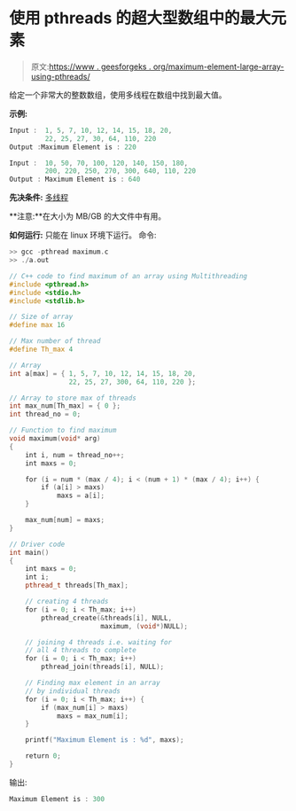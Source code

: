 # 使用 pthreads 的超大型数组中的最大元素

> 原文:[https://www . geesforgeks . org/maximum-element-large-array-using-pthreads/](https://www.geeksforgeeks.org/maximum-element-large-array-using-pthreads/)

给定一个非常大的整数数组，使用多线程在数组中找到最大值。

**示例:**

```cpp
Input :  1, 5, 7, 10, 12, 14, 15, 18, 20, 
         22, 25, 27, 30, 64, 110, 220
Output :Maximum Element is : 220

Input :  10, 50, 70, 100, 120, 140, 150, 180, 
         200, 220, 250, 270, 300, 640, 110, 220
Output : Maximum Element is : 640

```

**先决条件:** [多线程](https://www.geeksforgeeks.org/multithreading-c-2/)

**注意:**在大小为 MB/GB 的大文件中有用。

**如何运行:**
只能在 linux 环境下运行。
命令:

```cpp
>> gcc -pthread maximum.c 
>> ./a.out

```

```cpp
// C++ code to find maximum of an array using Multithreading
#include <pthread.h>
#include <stdio.h>
#include <stdlib.h>

// Size of array
#define max 16

// Max number of thread
#define Th_max 4

// Array
int a[max] = { 1, 5, 7, 10, 12, 14, 15, 18, 20,
               22, 25, 27, 300, 64, 110, 220 };

// Array to store max of threads
int max_num[Th_max] = { 0 };
int thread_no = 0;

// Function to find maximum
void maximum(void* arg)
{
    int i, num = thread_no++;
    int maxs = 0;

    for (i = num * (max / 4); i < (num + 1) * (max / 4); i++) {
        if (a[i] > maxs)
            maxs = a[i];
    }

    max_num[num] = maxs;
}

// Driver code
int main()
{
    int maxs = 0;
    int i;
    pthread_t threads[Th_max];

    // creating 4 threads
    for (i = 0; i < Th_max; i++)
        pthread_create(&threads[i], NULL,
                       maximum, (void*)NULL);

    // joining 4 threads i.e. waiting for
    // all 4 threads to complete
    for (i = 0; i < Th_max; i++)
        pthread_join(threads[i], NULL);

    // Finding max element in an array
    // by individual threads
    for (i = 0; i < Th_max; i++) {
        if (max_num[i] > maxs)
            maxs = max_num[i];
    }

    printf("Maximum Element is : %d", maxs);

    return 0;
}
```

输出:

```cpp
Maximum Element is : 300

```